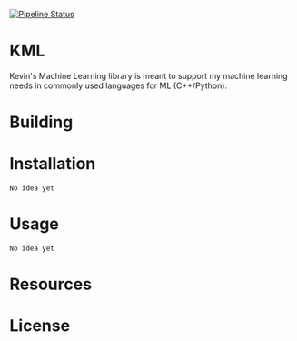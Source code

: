 [![Pipeline Status](https://github.com/shkevin/KML/actions/workflows/build.yml/badge.svg)](https://github.com/shkevin/KML/actions/workflows/build.yml)

# KML
Kevin's Machine Learning library is meant to support my machine learning needs in commonly used languages for ML (C++/Python).

# Building

# Installation

```
No idea yet
```

# Usage

```
No idea yet
```

# Resources

# License
